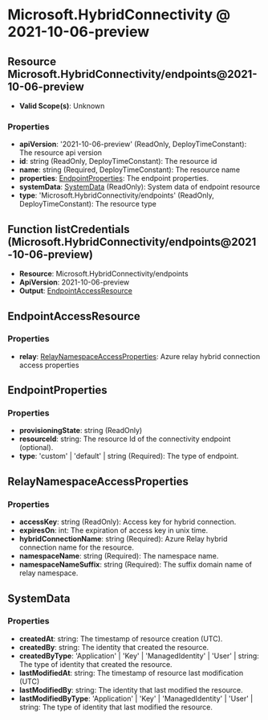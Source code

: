# Microsoft.HybridConnectivity @ 2021-10-06-preview

## Resource Microsoft.HybridConnectivity/endpoints@2021-10-06-preview
* **Valid Scope(s)**: Unknown
### Properties
* **apiVersion**: '2021-10-06-preview' (ReadOnly, DeployTimeConstant): The resource api version
* **id**: string (ReadOnly, DeployTimeConstant): The resource id
* **name**: string (Required, DeployTimeConstant): The resource name
* **properties**: [EndpointProperties](#endpointproperties): The endpoint properties.
* **systemData**: [SystemData](#systemdata) (ReadOnly): System data of endpoint resource
* **type**: 'Microsoft.HybridConnectivity/endpoints' (ReadOnly, DeployTimeConstant): The resource type

## Function listCredentials (Microsoft.HybridConnectivity/endpoints@2021-10-06-preview)
* **Resource**: Microsoft.HybridConnectivity/endpoints
* **ApiVersion**: 2021-10-06-preview
* **Output**: [EndpointAccessResource](#endpointaccessresource)

## EndpointAccessResource
### Properties
* **relay**: [RelayNamespaceAccessProperties](#relaynamespaceaccessproperties): Azure relay hybrid connection access properties

## EndpointProperties
### Properties
* **provisioningState**: string (ReadOnly)
* **resourceId**: string: The resource Id of the connectivity endpoint (optional).
* **type**: 'custom' | 'default' | string (Required): The type of endpoint.

## RelayNamespaceAccessProperties
### Properties
* **accessKey**: string (ReadOnly): Access key for hybrid connection.
* **expiresOn**: int: The expiration of access key in unix time.
* **hybridConnectionName**: string (Required): Azure Relay hybrid connection name for the resource.
* **namespaceName**: string (Required): The namespace name.
* **namespaceNameSuffix**: string (Required): The suffix domain name of relay namespace.

## SystemData
### Properties
* **createdAt**: string: The timestamp of resource creation (UTC).
* **createdBy**: string: The identity that created the resource.
* **createdByType**: 'Application' | 'Key' | 'ManagedIdentity' | 'User' | string: The type of identity that created the resource.
* **lastModifiedAt**: string: The timestamp of resource last modification (UTC)
* **lastModifiedBy**: string: The identity that last modified the resource.
* **lastModifiedByType**: 'Application' | 'Key' | 'ManagedIdentity' | 'User' | string: The type of identity that last modified the resource.


